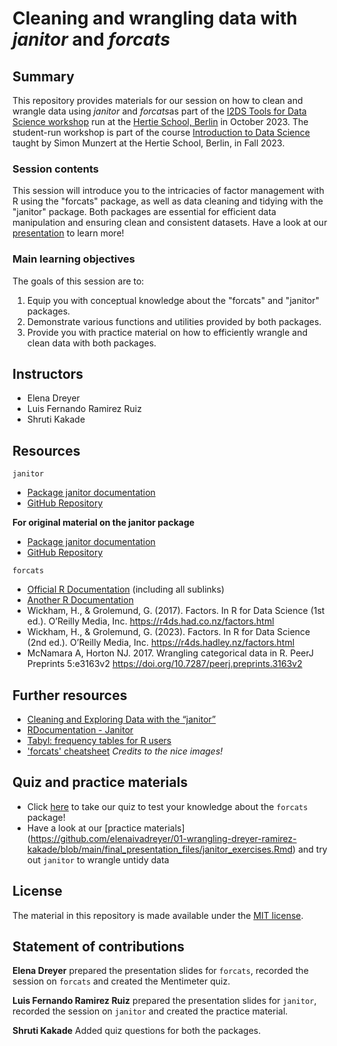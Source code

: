 # Cleaning and wrangling data with *janitor* and *forcats*

## Summary

This repository provides materials for our session on how to clean and wrangle data using *janitor* and *forcats*as part of the [I2DS Tools for Data Science workshop](https://github.com/intro-to-data-science-23-workshop) run at the [Hertie School, Berlin](https://www.hertie-school.org/en/) in October 2023. The student-run workshop is part of the course [Introduction to Data Science](https://github.com/intro-to-data-science-23) taught by Simon Munzert at the Hertie School, Berlin, in Fall 2023.

### Session contents

This session will introduce you to the intricacies of factor management with R using the "forcats" package, as well as data cleaning and tidying with the "janitor" package. Both packages are essential for efficient data manipulation and ensuring clean and consistent datasets. Have a look at our [presentation](https://github.com/elenaivadreyer/01-wrangling-dreyer-ramirez-kakade/blob/main/final_presentation_files/janitor_forcats.Rmd) to learn more! 

### Main learning objectives

The goals of this session are to:
1. Equip you with conceptual knowledge about the "forcats" and "janitor" packages.
2. Demonstrate various functions and utilities provided by both packages.
3. Provide you with practice material on how to efficiently wrangle and clean data with both packages.

## Instructors

- Elena Dreyer
- Luis Fernando Ramirez Ruiz
- Shruti Kakade

## Resources
`janitor`
- [Package janitor documentation](https://cran.r-project.org/web/packages/janitor/janitor.pdf)
- [GitHub Repository](https://github.com/sfirke/janitor)
   
**For original material on the janitor package**

- [Package janitor documentation](https://cran.r-project.org/web/packages/janitor/janitor.pdf)
- [GitHub Repository](https://github.com/sfirke/janitor)

`forcats`
- [Official R Documentation](https://forcats.tidyverse.org/) (including all sublinks)
- [Another R Documentation](https://forcats.tidyverse.org/articles/forcats.html)
- Wickham, H., & Grolemund, G. (2017). Factors. In R for Data Science (1st ed.). O’Reilly Media, Inc. https://r4ds.had.co.nz/factors.html
- Wickham, H., & Grolemund, G. (2023). Factors. In R for Data Science (2nd ed.). O’Reilly Media, Inc. https://r4ds.hadley.nz/factors.html
- McNamara A, Horton NJ. 2017. Wrangling categorical data in R. PeerJ Preprints 5:e3163v2 https://doi.org/10.7287/peerj.preprints.3163v2

## Further resources

- [Cleaning and Exploring Data with the “janitor”](https://towardsdatascience.com/cleaning-and-exploring-data-with-the-janitor-package-ee4a3edf085e) 
- [RDocumentation - Janitor](https://www.rdocumentation.org/packages/janitor/versions/2.2.0r)
- [Tabyl: frequency tables for R users](https://towardsdatascience.com/tabyl-a-frequency-table-for-the-modern-r-user-e061cd48baef)
- ['forcats' cheatsheet](https://rstudio.github.io/cheatsheets/factors.pdf) *Credits to the nice images!*

## Quiz and practice materials
- Click [here](https://www.menti.com/al7p2pkdh4b3) to take our quiz to test your knowledge about the `forcats` package!
- Have a look at our [practice materials] (https://github.com/elenaivadreyer/01-wrangling-dreyer-ramirez-kakade/blob/main/final_presentation_files/janitor_exercises.Rmd) and try out `janitor` to wrangle untidy data

## License

The material in this repository is made available under the [MIT license](http://opensource.org/licenses/mit-license.php). 

## Statement of contributions

**Elena Dreyer** prepared the presentation slides for `forcats`, recorded the session on `forcats` and created the Mentimeter quiz.

**Luis Fernando Ramirez Ruiz** prepared the presentation slides for `janitor`, recorded the session on `janitor` and created the practice material.

**Shruti Kakade** Added quiz questions for both the packages.
